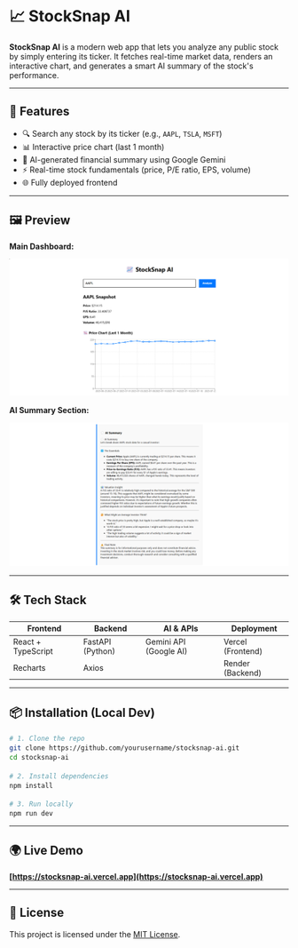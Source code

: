 # 📈 StockSnap AI

**StockSnap AI** is a modern web app that lets you analyze any public stock by simply entering its ticker. It fetches real-time market data, renders an interactive chart, and generates a smart AI summary of the stock's performance.

---

## 🚀 Features

- 🔍 Search any stock by its ticker (e.g., `AAPL`, `TSLA`, `MSFT`)
- 📊 Interactive price chart (last 1 month)
- 💬 AI-generated financial summary using Google Gemini
- ⚡ Real-time stock fundamentals (price, P/E ratio, EPS, volume)
- 🌐 Fully deployed frontend

---

## 🖼️ Preview

**Main Dashboard:**

![Main Dashboard](./demo-screenshot.png)

**AI Summary Section:**

![AI Summary](./summary-screenshot.png)

---

## 🛠 Tech Stack

| Frontend        | Backend       | AI & APIs        | Deployment     |
|-----------------|---------------|------------------|----------------|
| React + TypeScript | FastAPI (Python) | Gemini API (Google AI) | Vercel (Frontend) |
| Recharts         | Axios        |                  | Render (Backend) |

---

## 📦 Installation (Local Dev)

```bash
# 1. Clone the repo
git clone https://github.com/yourusername/stocksnap-ai.git
cd stocksnap-ai

# 2. Install dependencies
npm install

# 3. Run locally
npm run dev
```

---

## 🌍 Live Demo

**[https://stocksnap-ai.vercel.app](https://stocksnap-ai.vercel.app)**

---

## 📄 License

This project is licensed under the [MIT License](LICENSE).
